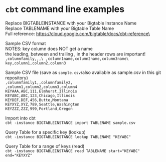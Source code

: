 # `cbt` command line examples
Replace BIGTABLEINSTANCE with your Bigtable Instance Name\
Replace TABLENAME with your Bigtable Table Name\
Full reference: https://cloud.google.com/bigtable/docs/cbt-reference\

Sample CSV format\
NOTES: key column does NOT get a name\
the leading, between and trailing , in the header rows are important!\
  `,columnfamily,,,\
  ,column1name,column2name,column3name\
  key,column1,column2,column3`
  
Sample CSV file (save as `sample.csv`/also available as sample.csv in this git repository)\
`,columnfamily1,,columnfamily2,`\
`,column1,column2,column3,column4`\
`KEYAAA,ABC,111,Elmhurst,Illinois`\
`KEYABC,ABC,123,Chicago,Illinois`\
`KEYDEF,DEF,456,Butte,Montana`\
`KEYXYZ,XYZ,789,Seattle,Washington`\
`KEYZZZ,ZZZ,999,Portland,Oregon`

Import into cbt\
`cbt -instance BIGTABLEINSTANCE import TABLENAME sample.csv`

Query Table for a specific key (lookup)\
`cbt -instance BIGTABLEINSTANCE lookup TABLENAME "KEYABC"`

Query Table for a range of keys (read)\
`cbt -instance BIGTABLEINSTANCE read TABLENAME start="KEYABC" end="KEYXYZ"`

